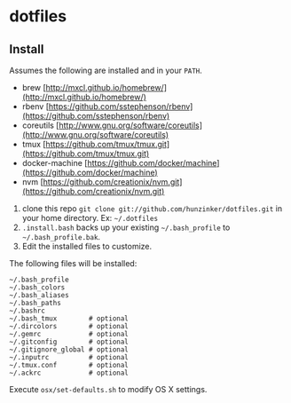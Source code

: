 dotfiles
========

## Install

Assumes the following are installed and in your `PATH`.

  - brew [http://mxcl.github.io/homebrew/](http://mxcl.github.io/homebrew/)
  - rbenv [https://github.com/sstephenson/rbenv](https://github.com/sstephenson/rbenv)
  - coreutils [http://www.gnu.org/software/coreutils](http://www.gnu.org/software/coreutils)
  - tmux [https://github.com/tmux/tmux.git](https://github.com/tmux/tmux.git)
  - docker-machine
    [https://github.com/docker/machine](https://github.com/docker/machine)
  - nvm [https://github.com/creationix/nvm.git](https://github.com/creationix/nvm.git)

1. clone this repo `git clone git://github.com/hunzinker/dotfiles.git` in your home directory. Ex: `~/.dotfiles`
2. `.install.bash` backs up your existing `~/.bash_profile` to `~/.bash_profile.bak`.
3. Edit the installed files to customize.

The following files will be installed:

```
~/.bash_profile
~/.bash_colors
~/.bash_aliases
~/.bash_paths
~/.bashrc
~/.bash_tmux        # optional
~/.dircolors        # optional
~/.gemrc            # optional
~/.gitconfig        # optional
~/.gitignore_global # optional
~/.inputrc          # optional
~/.tmux.conf        # optional
~/.ackrc            # optional
```

Execute `osx/set-defaults.sh` to modify OS X settings.
